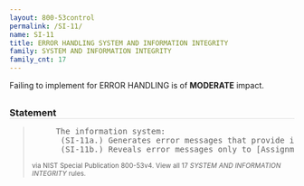 ```yaml
---
layout: 800-53control
permalink: /SI-11/
name: SI-11
title: ERROR HANDLING SYSTEM AND INFORMATION INTEGRITY
family: SYSTEM AND INFORMATION INTEGRITY
family_cnt: 17
---
```

<p class="text-warning">Failing to implement for ERROR HANDLING is of <b>MODERATE</b> impact.</p>

<h3 style="border-bottom:1px solid #ddd;margin:30px 0 8px 0;">Statement</h3>
<blockquote>
<pre>     The information system: 
      (SI-11a.) Generates error messages that provide information necessary for corrective actions without revealing information that could be exploited by adversaries; and 
      (SI-11b.) Reveals error messages only to [Assignment: organization-defined personnel or roles]. 
</pre>
<p><small>via NIST Special Publication 800-53v4. View all 17 <i>SYSTEM AND INFORMATION INTEGRITY</i> rules. <a href="/cce/ssg/group/$Group_id"><span class="glyphicon glyphicon-link"></span></a> </small></p>
</blockquote>

